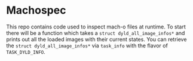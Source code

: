 Machospec
===
This repo contains code used to inspect mach-o files at runtime. To start there will be a function which takes a `struct dyld_all_image_infos*` and prints out all the loaded images with their current states. You can retrieve the `struct dyld_all_image_infos*` via `task_info` with the flavor of `TASK_DYLD_INFO`.

